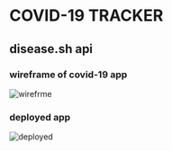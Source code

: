 # COVID-19 TRACKER

## disease.sh api

### wireframe of covid-19 app

![wirefrme](https://user-images.githubusercontent.com/44109840/98921535-6f6f0180-24f7-11eb-8f3a-eb5f8a16ca5b.JPG)

### deployed app

![deployed](https://user-images.githubusercontent.com/44109840/99181377-25cf2280-2754-11eb-9514-82a9bf029898.JPG)
